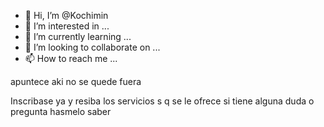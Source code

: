 - 👋 Hi, I’m @Kochimin
- 👀 I’m interested in ...
- 🌱 I’m currently learning ...
- 💞️ I’m looking to collaborate on ...
- 📫 How to reach me ...

<!---
Kochimin/Kochimin is a ✨ special ✨ repository because its `README.md` (this file) appears on your GitHub profile.
You can click the Preview link to take a look at your changes.
--->apuntece aki no se quede fuera
Inscribase
ya y resiba los servicios
s q se le ofrece si tiene alguna duda o pregunta hasmelo saber 
